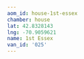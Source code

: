 ```yaml
---
aom_id: house-1st-essex
chamber: house
lat: 42.8328143
lng: -70.9059621
name: 1st Essex
van_id: '025'
---
```

